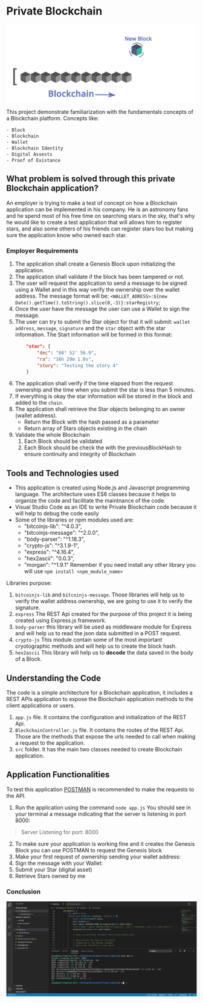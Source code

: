 # Private Blockchain

<p align="center">
  <img src=images/block.gif alt="Private Blockchain"/>
</p>


This project demonstrate familiarization with the fundamentals concepts of a Blockchain platform.
Concepts like:

    - Block
    - Blockchain
    - Wallet
    - Blockchain Identity
    - Digital Assests
    - Proof of Existance

## What problem is solved through this private Blockchain application?

An employer is trying to make a test of concept on how a Blockchain application can be implemented in his company.
He is an astronomy fans and he spend most of his free time on searching stars in the sky, that's why he would like
to create a test application that will allows him to register stars, and also some others of his friends can register stars
too but making sure the application know who owned each star.

### Employer Requirements

1. The application shall create a Genesis Block upon initializing the application.
2. The application shall validate if the block has been tampered or not.
3. The user will request the application to send a message to be signed using a Wallet and in this way verify the ownership over the wallet address. The message format will be: `<WALLET_ADRESS>:${new Date().getTime().toString().slice(0,-3)}:starRegistry`;     
4. Once the user have the message the user can use a Wallet to sign the message.
5. The user can try to submit the Star object for that it will submit: `wallet address`, `message`, `signature` and the `star` object with the star information.
    The Start information will be formed in this format:
    ```json
        "star": {
            "dec": "68° 52' 56.9",
            "ra": "16h 29m 1.0s",
            "story": "Testing the story 4"
		}
    ```
6. The application shall verify if the time elapsed from the request ownership and the time when you submit the star is less than 5 minutes.
7. If everything is okay the star information will be stored in the block and added to the `chain`.
8. The application shall retrieve the Star objects belonging to an owner (wallet address).
   - Return the Block with the hash passed as a parameter
   - Return array of Stars objects existing in the chain
9. Validate the whole Blockchain
   1. Each Block should be validated
   2. Each Block should be check the with the previousBlockHash to ensure continuity and integrity of Blockchain

## Tools and Technologies used

- This application is created using Node.js and Javascript programming language. The architecture uses ES6 classes
because it helps to organize the code and facilitate the maintnance of the code.
- Visual Studio Code as an IDE to write Private Blockchain code because it will help to debug the code easily
- Some of the libraries or npm modules used are:
    - "bitcoinjs-lib": "^4.0.3",
    - "bitcoinjs-message": "^2.0.0",
    - "body-parser": "^1.18.3",
    - "crypto-js": "^3.1.9-1",
    - "express": "^4.16.4",
    - "hex2ascii": "0.0.3",
    - "morgan": "^1.9.1"
    Remember if you need install any other library you will use `npm install <npm_module_name>`

Libraries purpose:

1. `bitcoinjs-lib` and `bitcoinjs-message`. Those libraries will help us to verify the wallet address ownership, we are going to use it to verify the signature.
2. `express` The REST Api created for the purpose of this project it is being created using Express.js framework.
3. `body-parser` this library will be used as middleware module for Express and will help us to read the json data submitted in a POST request.
4. `crypto-js` This module contain some of the most important cryotographic methods and will help us to create the block hash.
5. `hex2ascii` This library will help us to **decode** the data saved in the body of a Block.

## Understanding the Code

The code is a simple architecture for a Blockchain application, it includes a REST APIs application to expose the Blockchain application methods to the client applications or users.

1. `app.js` file. It contains the configuration and initialization of the REST Api.
2. `BlockchainController.js` file. It contains the routes of the REST Api. Those are the methods that expose the urls needed to call when making a request to the application.
3. `src` folder. It has the main two classes needed to create Blockchain application.

## Application Functionalities

To test this application [POSTMAN](https://www.postman.com/) is recommended to make the requests to the API.

1. Run the application using the command `node app.js`
You should see in your terminal a message indicating that the server is listening in port 8000:
> Server Listening for port: 8000

2. To make sure your application is working fine and it creates the Genesis Block you can use POSTMAN to request the Genesis block
3. Make your first request of ownership sending your wallet address:
4. Sign the message with your Wallet:
5. Submit your Star (digital asset)
6. Retrieve Stars owned by me

### Conclusion
![Image](images/project.gif)

